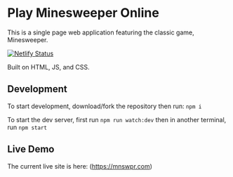 # Play Minesweeper Online

This is a single page web application featuring the classic game, Minesweeper.

[![Netlify Status](https://api.netlify.com/api/v1/badges/172478bd-afc5-4e47-95ba-d9ab814248fb/deploy-status)](https://app.netlify.com/sites/mnswpr/deploys)

Built on HTML, JS, and CSS.

## Development

To start development, download/fork the repository then run: `npm i`

To start the dev server, first run `npm run watch:dev` then in another terminal, run `npm start`

## Live Demo

The current live site is here: (https://mnswpr.com)
